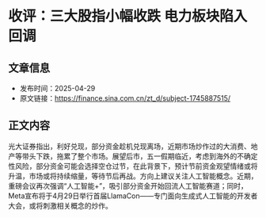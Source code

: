 # 收评：三大股指小幅收跌 电力板块陷入回调

## 文章信息
- 发布时间：2025-04-29
- 原文链接：https://finance.sina.com.cn/zt_d/subject-1745887515/

## 正文内容

光大证券指出，利好兑现，部分资金趁机兑现离场，近期市场炒作过的大消费、地产等带头下跌，拖累了整个市场。展望后市，五一假期临近，考虑到海外的不确定性风险，部分资金可能会选择空仓过节，在此背景下，预计节前资金观望情绪或将升温，市场或将持续缩量，等待节后再战。方向上建议关注人工智能概念。近期，重磅会议再次强调“人工智能+”，吸引部分资金开始回流人工智能赛道；同时，Meta宣布将于4月29日举行首届LlamaCon——专门面向生成式人工智能的开发者大会，或将刺激相关概念的炒作。